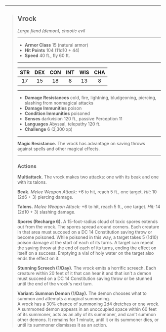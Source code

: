***
> ## Vrock
> *Large fiend (demon), chaotic evil*
> 
> ***
> 
> - **Armor Class** 15 (natural armor)
> - **Hit Points** 104 (11d10 + 44)
> - **Speed** 40 ft., fly 60 ft.
> 
> ***
> 
> |STR|DEX|CON|INT|WIS|CHA|
> |:---:|:---:|:---:|:---:|:---:|:---:|
> |17|15|18|8|13|8|
> 
> ***
> 
> - **Damage Resistances** cold, fire, lightning, bludgeoning, piercing, slashing from nonmagical attacks
> - **Damage Immunities** poison
> - **Condition Immunities** poisoned
> - **Senses** darkvision 120 ft., passive Perception 11
> - **Languages** Abyssal, telepathy 120 ft.
> - **Challenge** 6 (2,300 xp)
> 
> ***
> 
> **Magic Resistance.** The vrock has advantage on saving throws against spells and other magical effects.
> 
> ***
> 
> ### Actions
> **Multiattack.** The vrock makes two attacks: one with its beak and one with its talons.
> 
> **Beak.** *Melee Weapon Attack:* +6 to hit, reach 5 ft., one target. *Hit:* 10 (2d6 + 3) piercing damage.
> 
> **Talons.** *Melee Weapon Attack:* +6 to hit, reach 5 ft., one target. *Hit:* 14 (2d10 + 3) slashing damage.
> 
> **Spores (Recharge 6).** A 15-foot-radius cloud of toxic spores extends out from the vrock. The spores spread around corners. Each creature in that area must succeed on a DC 14 Constitution saving throw or become poisoned. While poisoned in this way, a target takes 5 (1d10) poison damage at the start of each of its turns. A target can repeat the saving throw at the end of each of its turns, ending the effect on itself on a success. Emptying a vial of holy water on the target also ends the effect on it.
> 
> **Stunning Screech (1/Day).** The vrock emits a horrific screech. Each creature within 20 feet of it that can hear it and that isn't a demon must succeed on a DC 14 Constitution saving throw or be stunned until the end of the vrock's next turn.
> 
> **Variant: Summon Demon (1/Day).** The demon chooses what to summon and attempts a magical summoning.  
> A vrock has a 30% chance of summoning 2d4 dretches or one vrock.  
> A summoned demon appears in an unoccupied space within 60 feet of its summoner, acts as an ally of its summoner, and can't summon other demons. It remains for 1 minute, until it or its summoner dies, or until its summoner dismisses it as an action.